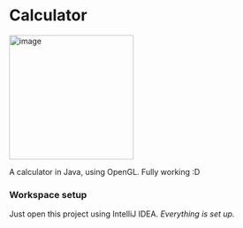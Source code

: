 # Calculator
<img width="225" alt="image" src="https://github.com/AppleClient/Calculator/assets/128838345/4ec90ce5-206f-4048-ad24-62b7d886dbba">





A calculator in Java, using OpenGL.
Fully working :D

### Workspace setup
Just open this project using IntelliJ IDEA. *Everything is set up.*
